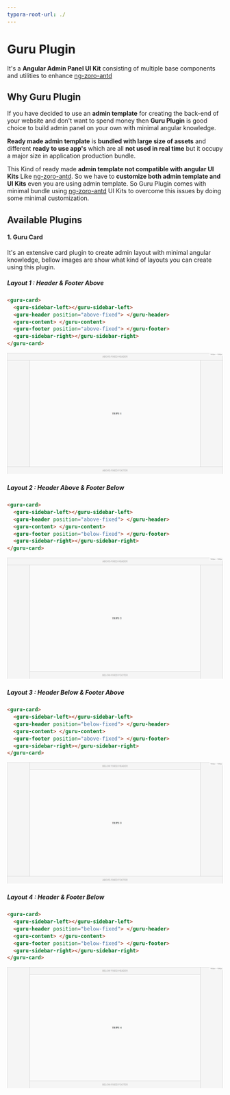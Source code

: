 ```yaml
---
typora-root-url: ./
---
```


# Guru Plugin

It's a **Angular Admin Panel UI Kit** consisting of multiple base components and utilities to enhance [ng-zoro-antd](https://ng.ant.design/docs/introduce/en "ng-zoro-antd")

## Why Guru Plugin

If you have decided to use an **admin template** for creating the back-end of your website and don't want to spend money then **Guru Plugin** is good choice to build admin panel on your own with minimal angular knowledge.

**Ready made admin template** is **bundled with large size of assets** and different **ready to use app's** which are all **not used in real time** but it occupy a major size in application production bundle.

This Kind of ready made **admin template not compatible with angular UI Kits** Like [ng-zoro-antd](https://ng.ant.design/docs/introduce/en "ng-zoro-antd"). So we have to **customize both admin template and UI Kits** even you are using admin template. So Guru Plugin comes with minimal bundle using [ng-zoro-antd](https://ng.ant.design/docs/introduce/en "ng-zoro-antd") UI Kits to overcome this issues by doing some minimal customization.

## Available Plugins

#### **1. Guru Card**

It's an extensive card plugin to create admin layout with minimal angular knowledge, bellow images are show what kind of layouts you can create using this plugin.

##### Layout 1 : Header & Footer Above

```html
<guru-card>
  <guru-sidebar-left></guru-sidebar-left>
  <guru-header position="above-fixed"> </guru-header>
  <guru-content> </guru-content>
  <guru-footer position="above-fixed"> </guru-footer>
  <guru-sidebar-right></guru-sidebar-right>
</guru-card>
```

![](/docs/screenshots/type-1.JPG)

##### Layout 2 : Header Above & Footer Below

```html
<guru-card>
  <guru-sidebar-left></guru-sidebar-left>
  <guru-header position="above-fixed"> </guru-header>
  <guru-content> </guru-content>
  <guru-footer position="below-fixed"> </guru-footer>
  <guru-sidebar-right></guru-sidebar-right>
</guru-card>
```

![](/docs/screenshots/type-2.JPG)

##### Layout 3 : Header Below & Footer Above

```html
<guru-card>
  <guru-sidebar-left></guru-sidebar-left>
  <guru-header position="below-fixed"> </guru-header>
  <guru-content> </guru-content>
  <guru-footer position="above-fixed"> </guru-footer>
  <guru-sidebar-right></guru-sidebar-right>
</guru-card>
```

![](/docs/screenshots/type-3.JPG)

##### Layout 4 : Header & Footer Below

```html
<guru-card>
  <guru-sidebar-left></guru-sidebar-left>
  <guru-header position="below-fixed"> </guru-header>
  <guru-content> </guru-content>
  <guru-footer position="below-fixed"> </guru-footer>
  <guru-sidebar-right></guru-sidebar-right>
</guru-card>
```

![](/docs/screenshots/type-4.JPG)

